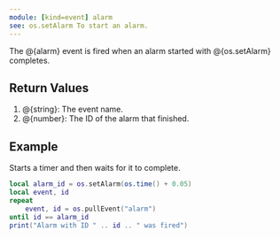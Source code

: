 ```yaml
---
module: [kind=event] alarm
see: os.setAlarm To start an alarm.
---
```


The @{alarm} event is fired when an alarm started with @{os.setAlarm} completes.

## Return Values
1. @{string}: The event name.
2. @{number}: The ID of the alarm that finished.

## Example
Starts a timer and then waits for it to complete.

```lua
local alarm_id = os.setAlarm(os.time() + 0.05)
local event, id
repeat
    event, id = os.pullEvent("alarm")
until id == alarm_id
print("Alarm with ID " .. id .. " was fired")
```
